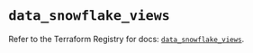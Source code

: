 # `data_snowflake_views`

Refer to the Terraform Registry for docs: [`data_snowflake_views`](https://registry.terraform.io/providers/snowflake-labs/snowflake/0.98.0/docs/data-sources/views).
